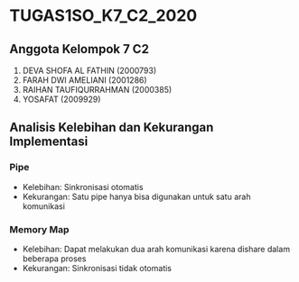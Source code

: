 # TUGAS1SO_K7_C2_2020
## Anggota Kelompok 7 C2
1. DEVA SHOFA AL FATHIN (2000793)
2. FARAH DWI AMELIANI (2001286)
3. RAIHAN TAUFIQURRAHMAN (2000385)
4. YOSAFAT (2009929)

## Analisis Kelebihan dan Kekurangan Implementasi
### Pipe 
- Kelebihan: Sinkronisasi otomatis 
- Kekurangan: Satu pipe hanya bisa digunakan untuk satu arah komunikasi
### Memory Map
- Kelebihan: Dapat melakukan dua arah komunikasi karena dishare dalam beberapa proses
- Kekurangan: Sinkronisasi tidak otomatis
